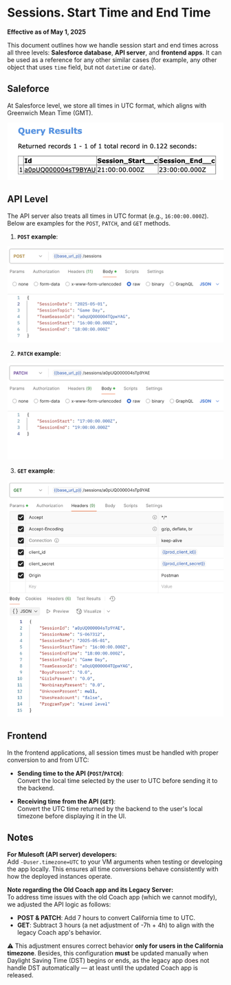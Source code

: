 # Sessions. Start Time and End Time

**Effective as of May 1, 2025**

This document outlines how we handle session start and end times across all three levels: **Salesforce database**, **API server**, and **frontend apps**. It can be used as a reference for any other similar cases (for example, any other object that uses `time` field, but not `datetime` or `date`).

## Saleforce

At Salesforce level, we store all times in UTC format, which aligns with Greenwich Mean Time (GMT).

<img src="./images/session_times_salesforce.png" alt="Image description">

## API Level

The API server also treats all times in UTC format (e.g., `16:00:00.000Z`). Below are examples for the `POST`, `PATCH`, and `GET` methods.

1) **`POST` example**:

<img src="./images/session_times_post.png" alt="Image description">



2) **`PATCH` example**:

<img src="./images/session_times_patch.png" alt="Image description">


3) **`GET` example**:

<img src="./images/session_times_get.png" alt="Image description">


## Frontend

In the frontend applications, all session times must be handled with proper conversion to and from UTC:

- **Sending time to the API (`POST`/`PATCH`)**:  
  Convert the local time selected by the user to UTC before sending it to the backend.

- **Receiving time from the API (`GET`)**:  
  Convert the UTC time returned by the backend to the user's local timezone before displaying it in the UI. 



##  Notes

**For Mulesoft (API server) developers:**  
Add `-Duser.timezone=UTC` to your VM arguments when testing or developing the app locally.  This ensures all time conversions behave consistently with how the deployed instances operate.

**Note regarding the Old Coach app and its Legacy Server:**  
To address time issues with the old Coach app (which we cannot modify), we adjusted the API logic as follows:
- **POST & PATCH**: Add 7 hours to convert California time to UTC.
- **GET**: Subtract 3 hours (a net adjustment of -7h + 4h) to align with the legacy Coach app's behavior.

⚠️ This adjustment ensures correct behavior **only for users in the California timezone**. Besides, this configuration **must** be updated manually when Daylight Saving Time (DST) begins or ends, as the legacy app does not handle DST automatically — at least until the updated Coach app is released.